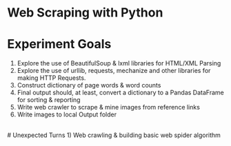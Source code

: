 # Web Scraping with Python

# Experiment Goals
1) Explore the use of BeautifulSoup & lxml libraries for HTML/XML Parsing </br>
2) Explore the use of urllib, requests, mechanize and other libraries for making HTTP Requests. </br>
3) Construct dictionary of page words & word counts </br>
4) Final output should, at least, convert a dictionary to a Pandas DataFrame for sorting & reporting </br>
5) Write web crawler to scrape & mine images from reference links </br>
6) Write images to local Output folder </br>
</br>
# Unexpected Turns
1) Web crawling & building basic web spider algorithm </br>
